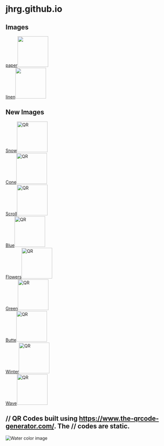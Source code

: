 # jhrg.github.io

## Images
[paper](/image_1.jpg)<img src="/image_1_qr.png" width="100" height="100"><br>
[linen](/image_2.jpg)<img src="/image_2_qr.png" width="100" height="100"><br>

## New Images
[Snow](/images/3613496A.jpg)<img src="https://jhrg.github.io/images/3613496A_QR.png" width="100" height="100" alt="QR"><br>
[Cone](/images/B8B27308.jpg)<img src="https://jhrg.github.io/images/B8B27308_QR.png" width="100" height="100" alt="QR"><br>
[Scroll](/images/C0869C26.jpg)<img src="https://jhrg.github.io/images/C0869C26.jpg" width="100" height="100" alt="QR"><br>
[Blue](/images/DF89AD57.jpg)<img src="https://jhrg.github.io/images/DF89AD57.jpg" width="100" height="100" alt="QR"><br>
[Flowers](/images/FullSizeR.jpg)<img src="https://jhrg.github.io/images/FullSizeR.jpg" width="100" height="100" alt="QR"><br>
[Green](/images/FullSizeR_2.jpg)<img src="https://jhrg.github.io/images/FullSizeR_2.jpg" width="100" height="100" alt="QR"><br>
[Butte](/images/FullSizeR_3.jpg)<img src="https://jhrg.github.io/images/FullSizeR_3.jpg" width="100" height="100" alt="QR"><br>
[Winter](/images/FullSizeR_4.jpg)<img src="https://jhrg.github.io/images/FullSizeR_4.jpg" width="100" height="100" alt="QR"><br>
[Wave](/images/Untitled.jpg)<img src="https://jhrg.github.io/images/Untitled.jpg" width="100" height="100" alt="QR"><br>

// QR Codes built using https://www.the-qrcode-generator.com/. The
// codes are static.
-----

![Water color image](/image_1.jpg)

